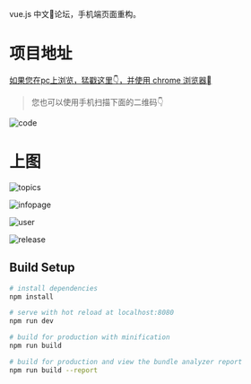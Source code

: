 vue.js 中文论坛，手机端页面重构。

# 项目地址
[如果您在pc上浏览，猛戳这里👇，并使用 chrome 浏览器](https://musiky.github.io/vue-community/dist/index.html)

> 您也可以使用手机扫描下面的二维码👇

![code](./static/img/exported_qrcode_image.png)

# 上图
![topics](./static/img/topics.png)

![infopage](./static/img/infopage.png)

![user](./static/img/user.png)

![release](./static/img/release.png)

## Build Setup

``` bash
# install dependencies
npm install

# serve with hot reload at localhost:8080
npm run dev

# build for production with minification
npm run build

# build for production and view the bundle analyzer report
npm run build --report
```



